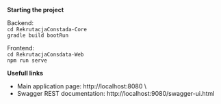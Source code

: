 **Starting the project**

Backend:\
`cd RekrutacjaConstada-Core` \
`gradle build bootRun`

Frontend:\
`cd RekrutacjaConsdata-Web` \
`npm run serve`

**Usefull links**

* Main application page: http://localhost:8080 \
* Swagger REST documentation: http://localhost:9080/swagger-ui.html
